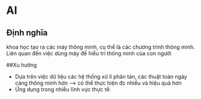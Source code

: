 # AI

## Định nghĩa 
khoa học tạo ra các máy thông minh, cụ thể là các chương trình thông minh. Liên quan đến việc dùng máy để hiểu trí thông minh của con người 


##Xu hướng
* Dựa trên việc dữ liệu các hệ thống xử lí phân tán, các thuật toán ngày càng thông minh hơn --> có thể thực hiện đc nhiều và hiệu quả hơn
* Ứng dụng trong nhiều lĩnh vực thực tế:


